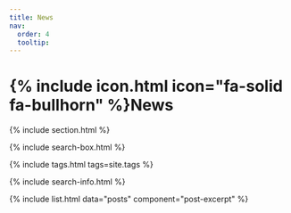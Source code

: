 ```yaml
---
title: News
nav:
  order: 4
  tooltip: 
---
```


# {% include icon.html icon="fa-solid fa-bullhorn" %}News

{% include section.html %}

{% include search-box.html %}

{% include tags.html tags=site.tags %}

{% include search-info.html %}

{% include list.html data="posts" component="post-excerpt" %}
